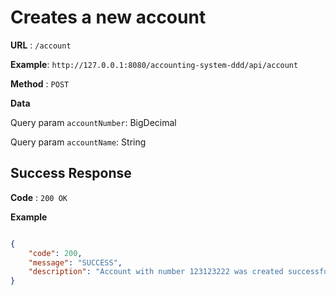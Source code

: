 # Creates a new account

**URL** : `/account`

**Example**: `http://127.0.0.1:8080/accounting-system-ddd/api/account`

**Method** : `POST`

**Data**

Query param `accountNumber`: BigDecimal

Query param `accountName`: String

## Success Response

**Code** : `200 OK`

 

**Example**

````json

{
    "code": 200,
    "message": "SUCCESS",
    "description": "Account with number 123123222 was created successfully"
}

````


